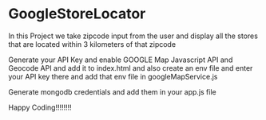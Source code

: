 # GoogleStoreLocator
In this Project we take zipcode input from the user and display all the stores that are located within 3 kilometers of that zipcode

Generate your API Key and enable GOOGLE Map Javascript API and Geocode API and add it to index.html and also create an env file and enter your API key there and add that env file in googleMapService.js

Generate mongodb credentials and add them in your app.js file

Happy Coding!!!!!!!!
